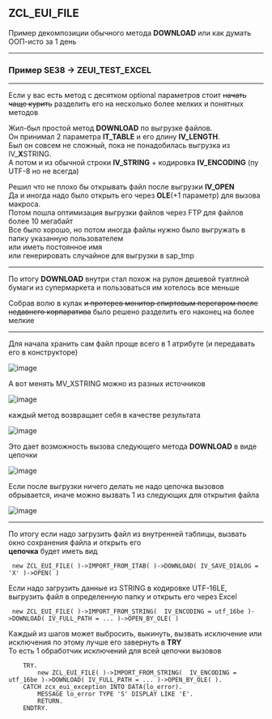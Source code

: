 ## ZCL_EUI_FILE

Пример декомпозиции обычного метода **DOWNLOAD** или как думать ООП-исто за 1 день

***

### Пример SE38 -> ZEUI_TEST_EXCEL

---

Если у вас есть метод с десятком optional параметров стоит ~~начать чаще курить~~ разделить его на несколько более мелких и понятных методов

Жил-был простой метод **DOWNLOAD** по выгрузке файлов.\
Он принимал 2 параметра __IT_TABLE__ и его длину __IV_LENGTH__.\
Был он совсем не сложный, пока не понадобилась выгрузка из IV_**X**STRING.\
А потом и из обычной строки __IV_STRING__  + кодировка __IV_ENCODING__ (пу UTF-8 но не всегда)

Решил что не плохо бы открывать файл после выгрузки __IV_OPEN__\
Да и иногда надо было открыть его через __OLE__(+1 параметр) для вызова макроса.\
Потом пошла оптимизация выгрузки файлов через FTP для файлов более 10 мегабайт\
Все было хорошо, но потом иногда файлы нужно было выгружать в папку указанную пользователем\
или иметь постоянное имя\
или генерировать случайное для выгрузки в sap_tmp

---

По итогу **DOWNLOAD** внутри стал похож на рулон дешевой туатлной бумаги из супермаркета и пользоваться им хотелось все меньше   

Собрав волю в кулак ~~и протерев монитор спиртовым перегаром после недавнего корпаратива~~ было решено разделить его наконец на более мелкие

---

Для начала хранить сам файл проще всего в 1 атрибуте (и передавать его в конструкторе)

![image](https://user-images.githubusercontent.com/36256417/80464453-40c27c80-8953-11ea-99ae-545095f7c6aa.png)

А вот менять MV_XSTRING можно из разных источников

![image](https://user-images.githubusercontent.com/36256417/80464724-a44caa00-8953-11ea-88e7-85dd847929af.png)

каждый метод возвращает себя в качестве результата

![image](https://user-images.githubusercontent.com/36256417/80464964-f7bef800-8953-11ea-868b-1b9ce63cc315.png)

Это дает возможность вызова следующего метода **DOWNLOAD** в виде цепочки

![image](https://user-images.githubusercontent.com/36256417/80465232-5be1bc00-8954-11ea-9d4b-af93f9ba04e8.png)

Если после выгрузки ничего делать не надо цепочка вызовов обрывается, иначе можно вызвать 1 из следующих для открытия файла

![image](https://user-images.githubusercontent.com/36256417/80465722-f3dfa580-8954-11ea-981a-ed28670df1a2.png) 

---

По итогу если надо загрузить файл из внутренней таблицы, вызвать окно сохранения файла и открыть его\
**цепочка** будет иметь вид  

```abap
 new ZCL_EUI_FILE( )->IMPORT_FROM_ITAB( )->DOWNLOAD( IV_SAVE_DIALOG = 'X' )->OPEN( )
```

Если надо загрузить данные из STRING в кодировке UTF-16LE, выгрузить файл в определенную папку и открыть его через Excel

```abap
 new ZCL_EUI_FILE( )->IMPORT_FROM_STRING(  IV_ENCODING = utf_16be )->DOWNLOAD( IV_FULL_PATH = ... )->OPEN_BY_OLE( )
```

Каждый из шагов может выбросить, выкинуть, вызвать исключение или исключения по этому лучше его завернуть в **TRY**\
То есть 1 обработчик исключений для всей цепочки вызовов
```abap
    TRY.
        new ZCL_EUI_FILE( )->IMPORT_FROM_STRING(  IV_ENCODING = utf_16be )->DOWNLOAD( IV_FULL_PATH = ... )->OPEN_BY_OLE( ).
    CATCH zcx_eui_exception INTO DATA(lo_error).
        MESSAGE lo_error TYPE 'S' DISPLAY LIKE 'E'.
        RETURN.
    ENDTRY. 
```
